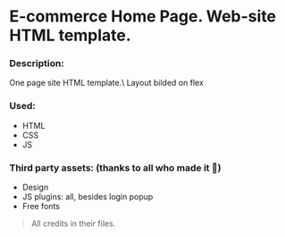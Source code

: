 # E-commerce Home Page. Web-site HTML template.
### Description:
One page site HTML template.\ 
Layout bilded on flex
### Used:
 - HTML
 - CSS
 - JS
### Third party assets: (thanks to all who made it :pray:)
 - Design
 - JS plugins: all, besides login popup
 - Free fonts
 > All credits in their files.
